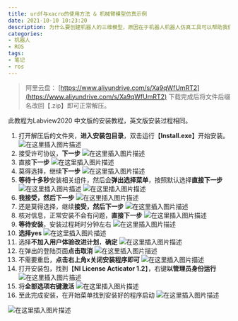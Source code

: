 ```yaml
---
title: urdf与xacro的使用方法 & 机械臂模型仿真示例
date: 2021-10-10 10:23:20
description: 为什么要创建机器人的三维模型，原因在于机器人机器人仿真工具可以帮助我们体现发现设计中的一些关键错误。而模型仿真的含义，在于我们创建的是机器人模型，因此不一定和实际机器人长得一模一样。但因为是仿真，所以模型必须具备所有的真实硬件特点。
categories:
- 机器人
- ROS
tags:
- 笔记
- ros
---
```




> 阿里云盘：
> [https://www.aliyundrive.com/s/Xa9qWfUmRT2](https://www.aliyundrive.com/s/Xa9qWfUmRT2)
> 下载完成后将文件后缀名改回【.zip】即可正常解压。

此教程为Labview2020 中文版的安装教程，英文版安装过程相同。

1. 打开解压后的文件夹，**进入安装包目录**，双击运行【**Install.exe**】开始安装。
![在这里插入图片描述](https://img-blog.csdnimg.cn/b6d58731beb94ce0a1a3d3a309c333e0.png?x-oss-process=image/watermark,type_ZHJvaWRzYW5zZmFsbGJhY2s,shadow_50,text_Q1NETiBASGFsZl9B,size_20,color_FFFFFF,t_70,g_se,x_16)
2. 接受许可协议，**下一步**
![在这里插入图片描述](https://img-blog.csdnimg.cn/a130caf1f78b4ee7a7bfd320cbd5d2ce.png?x-oss-process=image/watermark,type_ZHJvaWRzYW5zZmFsbGJhY2s,shadow_50,text_Q1NETiBASGFsZl9B,size_20,color_FFFFFF,t_70,g_se,x_16)
3. 直接**下一步**
![在这里插入图片描述](https://img-blog.csdnimg.cn/c66a13e03df44b6a9f6a85573d09b2b2.png?x-oss-process=image/watermark,type_ZHJvaWRzYW5zZmFsbGJhY2s,shadow_50,text_Q1NETiBASGFsZl9B,size_20,color_FFFFFF,t_70,g_se,x_16)
4. 莫得选择，继续**下一步**
![在这里插入图片描述](https://img-blog.csdnimg.cn/b604b562b2bf47dc91fe48af9290011b.png?x-oss-process=image/watermark,type_ZHJvaWRzYW5zZmFsbGJhY2s,shadow_50,text_Q1NETiBASGFsZl9B,size_20,color_FFFFFF,t_70,g_se,x_16)
5. **等待十多秒**安装相关组件，然后会**弹出选择菜单**，按照默认选择**直接下一步**
![在这里插入图片描述](https://img-blog.csdnimg.cn/34c840b3f4a7410197f4a88d0def0f68.png?x-oss-process=image/watermark,type_ZHJvaWRzYW5zZmFsbGJhY2s,shadow_50,text_Q1NETiBASGFsZl9B,size_20,color_FFFFFF,t_70,g_se,x_16)
![在这里插入图片描述](https://img-blog.csdnimg.cn/ccdc00bb4b8b476fa05bb80e91405223.png?x-oss-process=image/watermark,type_ZHJvaWRzYW5zZmFsbGJhY2s,shadow_50,text_Q1NETiBASGFsZl9B,size_20,color_FFFFFF,t_70,g_se,x_16)
6. **我接受，然后下一步**
![在这里插入图片描述](https://img-blog.csdnimg.cn/970b79c8425e485f884a7c4b7fafb1f2.png?x-oss-process=image/watermark,type_ZHJvaWRzYW5zZmFsbGJhY2s,shadow_50,text_Q1NETiBASGFsZl9B,size_20,color_FFFFFF,t_70,g_se,x_16)
7. 还是莫得选择，继续**接受，然后下一步**
![在这里插入图片描述](https://img-blog.csdnimg.cn/c813266432484339be18e82c85f87c2e.png?x-oss-process=image/watermark,type_ZHJvaWRzYW5zZmFsbGJhY2s,shadow_50,text_Q1NETiBASGFsZl9B,size_20,color_FFFFFF,t_70,g_se,x_16)
8. 核对信息，正常安装不会有问题，**直接下一步**
![在这里插入图片描述](https://img-blog.csdnimg.cn/250148dc78cf4241a83eed17a7e94ba7.png?x-oss-process=image/watermark,type_ZHJvaWRzYW5zZmFsbGJhY2s,shadow_50,text_Q1NETiBASGFsZl9B,size_20,color_FFFFFF,t_70,g_se,x_16)
9. **等待安装**，安装过程耗时分钟左右
![在这里插入图片描述](https://img-blog.csdnimg.cn/e5e74472a4994fd5831a8b54503436f7.png?x-oss-process=image/watermark,type_ZHJvaWRzYW5zZmFsbGJhY2s,shadow_50,text_Q1NETiBASGFsZl9B,size_20,color_FFFFFF,t_70,g_se,x_16)
 10. **选择yes**
![在这里插入图片描述](https://img-blog.csdnimg.cn/d345e55b4e544e8c9d96b54b25d37a42.png)
10. 选择**不加入用户体验改进计划**，**确定**
![在这里插入图片描述](https://img-blog.csdnimg.cn/aa2c4026a63f4327ba6b5d3e8ee2bb75.png?x-oss-process=image/watermark,type_ZHJvaWRzYW5zZmFsbGJhY2s,shadow_50,text_Q1NETiBASGFsZl9B,size_20,color_FFFFFF,t_70,g_se,x_16)
11. 在弹出的登陆页面**点击取消**
![在这里插入图片描述](https://img-blog.csdnimg.cn/a111b55ed5a340d09bb8d264b145e0d6.png?x-oss-process=image/watermark,type_ZHJvaWRzYW5zZmFsbGJhY2s,shadow_50,text_Q1NETiBASGFsZl9B,size_20,color_FFFFFF,t_70,g_se,x_16)
12. 不需要重启，**点击右上角x关闭安装程序即可**
![在这里插入图片描述](https://img-blog.csdnimg.cn/3f4c0eb7801c420aa1f6cf41f84b1420.png?x-oss-process=image/watermark,type_ZHJvaWRzYW5zZmFsbGJhY2s,shadow_50,text_Q1NETiBASGFsZl9B,size_20,color_FFFFFF,t_70,g_se,x_16)
13. 打开安装包，找到【**NI License Acticator 1.2**】，右键**以管理员身份运行**
![在这里插入图片描述](https://img-blog.csdnimg.cn/570e89176dee4a1e830b8b8da2b40b44.png?x-oss-process=image/watermark,type_ZHJvaWRzYW5zZmFsbGJhY2s,shadow_50,text_Q1NETiBASGFsZl9B,size_20,color_FFFFFF,t_70,g_se,x_16)
14. 将**全部选项右键激活**
![在这里插入图片描述](https://img-blog.csdnimg.cn/2dc2fb4e374f462a85025a40c46e57ac.png?x-oss-process=image/watermark,type_ZHJvaWRzYW5zZmFsbGJhY2s,shadow_50,text_Q1NETiBASGFsZl9B,size_20,color_FFFFFF,t_70,g_se,x_16)
15. 至此完成安装，在开始菜单找到安装好的程序启动
![在这里插入图片描述](https://img-blog.csdnimg.cn/b3bbfc831770438cb40d7fda6b0fc630.png?x-oss-process=image/watermark,type_ZHJvaWRzYW5zZmFsbGJhY2s,shadow_50,text_Q1NETiBASGFsZl9B,size_20,color_FFFFFF,t_70,g_se,x_16)

![在这里插入图片描述](https://img-blog.csdnimg.cn/b5e543c1059d4a66ad949e2d12c028b8.png?x-oss-process=image/watermark,type_ZHJvaWRzYW5zZmFsbGJhY2s,shadow_50,text_Q1NETiBASGFsZl9B,size_20,color_FFFFFF,t_70,g_se,x_16)
